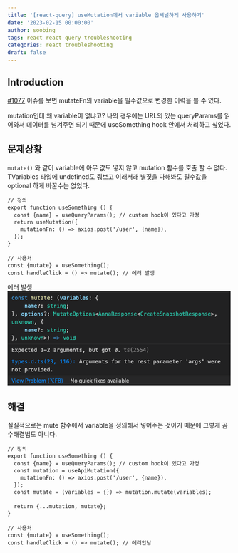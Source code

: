 ```yaml
---
title: '[react-query] useMutation에서 variable 옵셔널하게 사용하기'
date: '2023-02-15 00:00:00'
author: soobing
tags: react react-query troubleshooting
categories: react troubleshooting
draft: false
---
```


## Introduction
[#1077](https://github.com/TanStack/query/issues/1077) 이슈를 보면 mutateFn의 variable을 필수값으로 변경한 이력을 볼 수 있다.

mutation인데 왜 variable이 없냐고? 나의 경우에는 URL의 있는 queryParams를 읽어와서 데이터를 넘겨주면 되기 때문에 useSomething hook 안에서 처리하고 싶었다.



## 문제상황

`mutate()` 와 같이 variable에 아무 값도 넣지 않고 mutation 함수를 호출 할 수 없다.
TVariables 타입에 undefined도 줘보고 이래저래 별짓을 다해봐도 필수값을 optional 하게 바꿀수는 없었다. 
```tsx
// 정의
export function useSomething () {
  const {name} = useQueryParams(); // custom hook이 있다고 가정
  return useMutation({
    mutationFn: () => axios.post('/user', {name}),
  });
}

// 사용처
const {mutate} = useSomething();
const handleClick = () => mutate(); // 에러 발생
```

에러 발생
![trouble.png](trouble.png)


## 해결

실질적으로는 mute 함수에서 variable을 정의해서 넣어주는 것이기 때문에 그렇게 꼼수해결법도 아니다.

```tsx
// 정의
export function useSomething () {
  const {name} = useQueryParams(); // custom hook이 있다고 가정
  const mutation = useApiMutation({
    mutationFn: () => axios.post('/user', {name}),
  });
  const mutate = (variables = {}) => mutation.mutate(variables);

  return {...mutation, mutate};
}

// 사용처
const {mutate} = useSomething();
const handleClick = () => mutate(); // 에러안남
```

